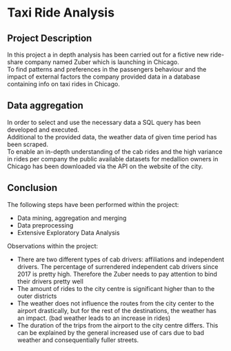 # Taxi Ride Analysis

## Project Description
In this project a in depth analysis has been carried out for a fictive new ride-share company named Zuber which is launching in Chicago.  
To find patterns and preferences in the passengers behaviour and the impact of external factors the company provided data in a database containing info on taxi rides in Chicago.

## Data aggregation
In order to select and use the necessary data a SQL query has been developed and executed.  
Additional to the provided data, the weather data of given time period has been scraped.  
To enable an in-depth understanding of the cab rides and the high variance in rides per company the public available datasets for medallion owners in Chicago has been downloaded via the API on the website of the city.

## Conclusion
The following steps have been performed within the project:

- Data mining, aggregation and merging
- Data preprocessing 
- Extensive Exploratory Data Analysis

Observations within the project:
- There are two different types of cab drivers: affiliations and independent drivers. The percentage of surrendered independent cab drivers since 2017 is pretty high. Therefore the Zuber needs to pay attention to bind their drivers pretty well
- The amount of rides to the city centre is significant higher than to the outer districts
- The weather does not influence the routes from the city center to the airport drastically, but for the rest of the destinations, the weather has an impact. (bad weather leads to an increase in rides) 
- The duration of the trips from the airport to the city centre differs. This can be explained by the general increased use of cars due to bad weather and consequentially fuller streets.
